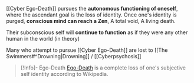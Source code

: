 [[Cyber Ego-Death]] pursues the **autonomous functioning of oneself**, where the ascendant goal is the loss of identity. Once one's identity is purged, **conscious mind can reach a Zen**, A total void, A living death.

Their subconscious self will **continue to function** as if they were any other human in the world (in theory)

Many who attempt to pursue [[Cyber Ego-Death]] are lost to [[The Swimmers#^Drowning|Drowning]] / [[Cyberpsychosis]]

>[!Info]- Ego-Death
>[Ego-Death](https://en.wikipedia.org/wiki/Ego_death) is a complete loss of one's subjective self identity according to Wikipedia.
